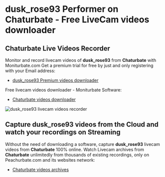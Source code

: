 # dusk_rose93 Performer on Chaturbate - Free LiveCam videos downloader

## Chaturbate Live Videos Recorder

Monitor and record livecam videos of **dusk_rose93** from **Chaturbate** with Moniturbate.com
Get a premium trial for free by just and only registering with your Email address:
* [dusk_rose93 Premium videos downloader](https://moniturbate.com/request-demo-licence-key.html)

Free livecam videos downloader - Moniturbate Software:
* [Chaturbate videos downloader](https://moniturbate.com/moniturbate-download-software.html)

![dusk_rose93 livecam videos recorder](https://peachurnet.com/templates/moniturbate-software.png)


## Capture dusk_rose93 videos from the Cloud and watch your recordings on Streaming

Without the need of downloading a software, capture **dusk_rose93** livecam videos from **Chaturbate** 100% online.
Watch Livecam archives from **Chaturbate** unlimitedly from thousands of existing recordings, only on Peachurbate.com and its websites network:
* [Chaturbate videos archives](https://peachurnet.com/)